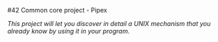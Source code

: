 #42 Common core project - Pipex

*This project will let you discover in detail a UNIX mechanism that you already know by using it in your program.*
